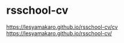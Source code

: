 # rsschool-cv
https://lesyamakaro.github.io/rsschool-cv/cv
https://lesyamakaro.github.io/rsschool-cv/
